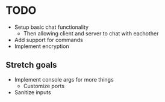# TODO

* Setup basic chat functionality
    * Then allowing client and server to chat with eachother
* Add support for commands
* Implement encryption

## Stretch goals

* Implement console args for more things
    * Customize ports
* Sanitize inputs
